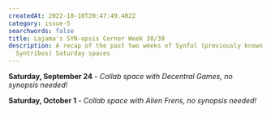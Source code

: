 ```yaml
---
createdAt: 2022-10-10T20:47:49.402Z
category: issue-5
searchwords: false
title: Lajama's SYN-opsis Corner Week 38/39
description: A recap of the past two weeks of Synful (previously known as
  Syntribos) Saturday spaces
---
```

**S﻿aturday, September 24** - *Collab space with Decentral Games, no synopsis needed!*

**S﻿aturday, October 1** *\- Collab space with Alien Frens, no synopsis needed!*